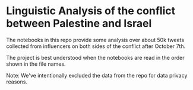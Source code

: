 # Linguistic Analysis of the conflict between Palestine and Israel

The notebooks in this repo provide some analysis over about 50k tweets collected from influencers on both sides of the conflict after October 7th.

The project is best understood when the notebooks are read in the order shown in the file names.


Note: We've intentionally excluded the data from the repo for data privacy reasons.
